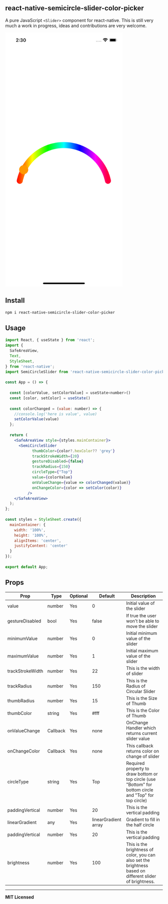 ## react-native-semicircle-slider-color-picker

A pure JavaScript `<Slider>` component for react-native. This is still very much a work
in progress, ideas and contributions are very welcome.

<img src="https://github.com/faizqadri234/react-native-semicircle-slider-color-picker/blob/main/SemiCircleSlider/screenshot/screenshot.png" width="375">

## Install

```shell
npm i react-native-semicircle-slider-color-picker
```

## Usage

```jsx
import React, { useState } from 'react';
import {
  SafeAreaView,
  Text, 
  StyleSheet,
} from 'react-native';
import SemiCircleSlider from 'react-native-semicircle-slider-color-picker';

const App = () => {

  const [colorValue, setColorValue] = useState<number>()
  const [color, setColor] = useState()

  const colorChanged = (value: number) => {
    //console.log('here is value', value)
    setColorValue(value)
  };

  return (
    <SafeAreaView style={styles.mainContainer}>
      <SemiCircleSlider
            thumbColor={color?.hexColor?? 'grey'}
            trackStrokeWidth={20}
            gestureDisabled={false}
            trackRadius={150}
            circleType={"Top"}
            value={colorValue}
            onValueChange={value => colorChanged(value)}
            onChangeColor={color => setColor(color)}
          />
    </SafeAreaView>
  );
};

const styles = StyleSheet.create({
  mainContainer: {
    width: '100%', 
    height: '100%', 
    alignItems: 'center',
    justifyContent: 'center'
  }
});

export default App;
```

## Props

Prop                  | Type     | Optional | Default                   | Description
--------------------- | -------- | -------- | ------------------------- | -----------
value                 | number   | Yes      | 0                         | Initial value of the slider
gestureDisabled       | bool     | Yes      | false                     | If true the user won't be able to move the slider
minimumValue          | number   | Yes      | 0                         | Initial minimum value of the slider
maximumValue          | number   | Yes      | 1                         | Initial maximum value of the slider 
trackStrokeWidth      | number   | Yes      | 22                        | This is the width of slider
trackRadius           | number   | Yes      | 150                       | This is the Radius of Circular Slider
thumbRadius           | number   | Yes      | 15                        | This is the Size of Thumb
thumbColor            | string   | Yes      | #fff                      | This is the Color of Thumb 
onValueChange         | Callback | Yes      | none                      | OnChange Handler which returns current slider value 
onChangeColor         | Callback | Yes      | none                      | This callback returns color on change of slider
circleType            | string   | Yes      | Top                       | Required property to draw bottom or top circle (use "Bottom" for bottom circle and "Top" for top circle)
paddingVertical       | number   | Yes      | 20                        | This is the vertical padding 
linearGradient        | any      | Yes      | linearGradient array      | Gradient to fill in the half circle 
paddingVertical       | number   | Yes      | 20                        | This is the vertical padding 
brightness            | number   | Yes      | 100                       | This is the brightness of color, you can also set the brightness based on different slider of brightness. 
---

**MIT Licensed**